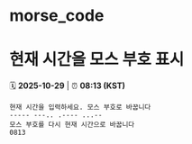 # morse_code
# 현재 시간을 모스 부호 표시
<!-- MORSE_TIME_START -->
🗓️ **2025-10-29** | ⏰ **08:13 (KST)**

```
현재 시간을 입력하세요. 모스 부호로 바꿉니다
----- ---.. .---- ...--
모스 부호를 다시 현재 시간으로 바꿉니다
0813
```
<!-- MORSE_TIME_END -->
